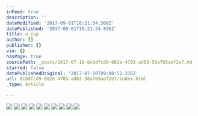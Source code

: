 ```yaml
---
inFeed: true
description: ''
dateModified: '2017-09-01T16:21:34.308Z'
datePublished: '2017-09-01T16:21:34.856Z'
title: a cup
author: []
publisher: {}
via: {}
hasPage: true
sourcePath: _posts/2017-07-18-8cbdfcd9-082e-4703-ad63-58a765aef2e7.md
starred: false
datePublishedOriginal: '2017-07-18T09:08:52.376Z'
url: 8cbdfcd9-082e-4703-ad63-58a765aef2e7/index.html
_type: Article

---
```

![](https://the-grid-user-content.s3-us-west-2.amazonaws.com/0ed5ca75-c4ad-4281-948c-d441969005f8.jpg)
![](https://the-grid-user-content.s3-us-west-2.amazonaws.com/da2299a9-ed52-48b6-bc52-0f58d0235d14.jpg)
![](https://the-grid-user-content.s3-us-west-2.amazonaws.com/54c0cc3c-4d1b-46af-b5d6-08b41270553a.jpg)
![](https://the-grid-user-content.s3-us-west-2.amazonaws.com/12220322-c41d-4797-8dd5-49e8875518dd.jpg)
![](https://the-grid-user-content.s3-us-west-2.amazonaws.com/3499e88f-e381-4f5c-b58b-6db5450cf9bf.jpg)
![](https://the-grid-user-content.s3-us-west-2.amazonaws.com/f0d7c46a-7ee4-47c5-9fd3-ff15699fd3e6.jpg)
![](https://the-grid-user-content.s3-us-west-2.amazonaws.com/27b780eb-a990-485f-81c5-811bf9f8ea18.jpg)
![](https://the-grid-user-content.s3-us-west-2.amazonaws.com/b4a47576-780b-4ef6-8028-51945324600f.jpg)
![](https://the-grid-user-content.s3-us-west-2.amazonaws.com/f7e05599-b5c3-43f7-9992-e92cc9a25a92.jpg)
![](https://the-grid-user-content.s3-us-west-2.amazonaws.com/0171eaab-fa89-4236-85c6-362b45f3f2ac.jpg)